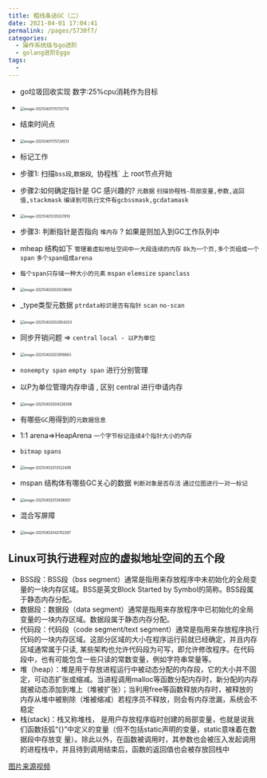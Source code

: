 ```yaml
---
title: 粗线条话GC（二）
date: 2021-04-01 17:04:41
permalink: /pages/5730f7/
categories:
  - 操作系统级与go进阶
  - golang进阶Eggo
tags:
  - 
---
```




* go垃圾回收实现  数字:25%cpu消耗作为目标
* <img src="./minilet/image-20210401170731774.png" alt="image-20210401170731774" style="zoom:50%;" />

* 结束时间点
* <img src="./minilet/image-20210401175728513.png" alt="image-20210401175728513" style="zoom:50%;" />

* 标记工作
* 步骤1: 扫描`bss段`,`数据段`,` `协程栈` 上 root节点开始
* 步骤2:如何确定指针是  GC  感兴趣的?  `元数据`    `扫描协程栈-局部变量,参数,返回值,stackmask` `编译到可执行文件有gcbssmask,gcdatamask`
* <img src="./minilet/image-20210401235027810.png" alt="image-20210401235027810" style="zoom:50%;" />

* 步骤3: 判断指针是否指向 `堆内存` ? 如果是则加入到GC工作队列中
* mheap 结构如下   `管理着虚拟地址空间中一大段连续的内存`  `8k为一个页,多个页组成一个span`  `多个span组成arena` 

* `每个span只存储一种大小的元素`   `mspan`    `elemsize`  `spanclass` 

* <img src="./minilet/image-20210402002539606.png" alt="image-20210402002539606" style="zoom:50%;" />

* _type类型元数据  `ptrdata标识是否有指针`  `scan` `no-scan`

* <img src="./minilet/image-20210402002854203.png" alt="image-20210402002854203" style="zoom:50%;" />

* 同步开销问题  => `central` `local - 以P为单位`
* <img src="./minilet/image-20210402003916693.png" alt="image-20210402003916693" style="zoom:50%;" />

* `nonempty span`  `empty span`  进行分别管理
* 以P为单位管理内存申请 ,  区别  central 进行申请内存

* <img src="./minilet/image-20210402004226388.png" alt="image-20210402004226388" style="zoom:50%;" />

* 有哪些`GC`用得到的`元数据信息`
* 1:1  arena=>HeapArena  `一个字节标记连续4个指针大小的内存`  
* `bitmap`  `spans`  

* <img src="./minilet/image-20210402013522499.png" alt="image-20210402013522499" style="zoom:50%;" />

* mspan 结构体有哪些GC关心的数据  `判断对象是否存活`  `通过位图进行一对一标记`  
* <img src="./minilet/image-20210402013838001.png" alt="image-20210402013838001" style="zoom:50%;" />

* 混合写屏障
* <img src="./minilet/image-20210402042152297.png" alt="image-20210402042152297" style="zoom:50%;" />









## Linux可执行进程对应的虚拟地址空间的五个段

* BSS段：BSS段（bss segment）通常是指用来存放程序中未初始化的全局变量的一块内存区域。BSS是英文Block Started by Symbol的简称。BSS段属于静态内存分配。
* 数据段：数据段（data segment）通常是指用来存放程序中已初始化的全局变量的一块内存区域。数据段属于静态内存分配。
* 代码段：代码段（code segment/text segment）通常是指用来存放程序执行代码的一块内存区域。这部分区域的大小在程序运行前就已经确定，并且内存区域通常属于只读, 某些架构也允许代码段为可写，即允许修改程序。在代码段中，也有可能包含一些只读的常数变量，例如字符串常量等。
* 堆（heap）：堆是用于存放进程运行中被动态分配的内存段，它的大小并不固定，可动态扩张或缩减。当进程调用malloc等函数分配内存时，新分配的内存就被动态添加到堆上（堆被扩张）；当利用free等函数释放内存时，被释放的内存从堆中被剔除（堆被缩减）若程序员不释放，则会有内存泄漏，系统会不稳定
* 栈(stack)：栈又称堆栈， 是用户存放程序临时创建的局部变量，也就是说我们函数括弧“{}”中定义的变量（但不包括static声明的变量，static意味着在数据段中存放变 量）。除此以外，在函数被调用时，其参数也会被压入发起调用的进程栈中，并且待到调用结束后，函数的返回值也会被存放回栈中






[图片来源视频](https://www.bilibili.com/video/BV1Ui4y1F7n3/?spm_id_from=autoNext)


